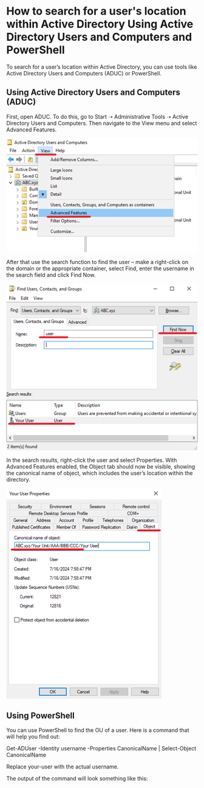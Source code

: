 # How to search for a user's location within Active Directory Using Active Directory Users and Computers and PowerShell
To search for a user’s location within Active Directory, you can use tools like Active Directory Users and Computers (ADUC) or PowerShell.
## Using Active Directory Users and Computers (ADUC)
First, open ADUC. To do this, go to Start ➝ Administrative Tools ➝ Active Directory Users and Computers. Then navigate to the View menu and select Advanced Features.

![](images/advanced-features.png)

After that use the search function to find the user – make a right-click on the domain or the appropriate container, select Find, enter the username in the search field and click Find Now.

![](images/find-user.png)

In the search results, right-click the user and select Properties. With Advanced Features enabled, the Object tab should now be visible, showing the canonical name of object, which includes the user’s location within the directory.

![](images/user-properties.png)

## Using PowerShell

You can use PowerShell to find the OU of a user. Here is a command that will help you find out:

Get-ADUser -Identity username -Properties CanonicalName | Select-Object CanonicalName

Replace your-user with the actual username.

The output of the command will look something like this:
